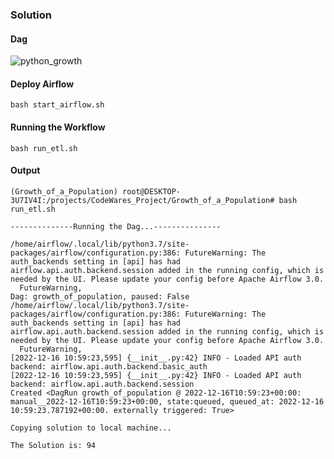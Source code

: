 ### Solution

#### Dag
![python_growth](https://user-images.githubusercontent.com/65648983/208084970-ab92a604-0264-49a0-a266-4b39740a8b82.png)

#### Deploy Airflow
```
bash start_airflow.sh
```

#### Running the Workflow

```
bash run_etl.sh
```


#### Output
```
(Growth_of_a_Population) root@DESKTOP-3U7IV4I:/projects/CodeWares_Project/Growth_of_a_Population# bash run_etl.sh 

--------------Running the Dag...---------------

/home/airflow/.local/lib/python3.7/site-packages/airflow/configuration.py:386: FutureWarning: The auth_backends setting in [api] has had airflow.api.auth.backend.session added in the running config, which is needed by the UI. Please update your config before Apache Airflow 3.0.
  FutureWarning,
Dag: growth_of_population, paused: False
/home/airflow/.local/lib/python3.7/site-packages/airflow/configuration.py:386: FutureWarning: The auth_backends setting in [api] has had airflow.api.auth.backend.session added in the running config, which is needed by the UI. Please update your config before Apache Airflow 3.0.
  FutureWarning,
[2022-12-16 10:59:23,595] {__init__.py:42} INFO - Loaded API auth backend: airflow.api.auth.backend.basic_auth
[2022-12-16 10:59:23,595] {__init__.py:42} INFO - Loaded API auth backend: airflow.api.auth.backend.session
Created <DagRun growth_of_population @ 2022-12-16T10:59:23+00:00: manual__2022-12-16T10:59:23+00:00, state:queued, queued_at: 2022-12-16 10:59:23.787192+00:00. externally triggered: True>

Copying solution to local machine...

The Solution is: 94
```
